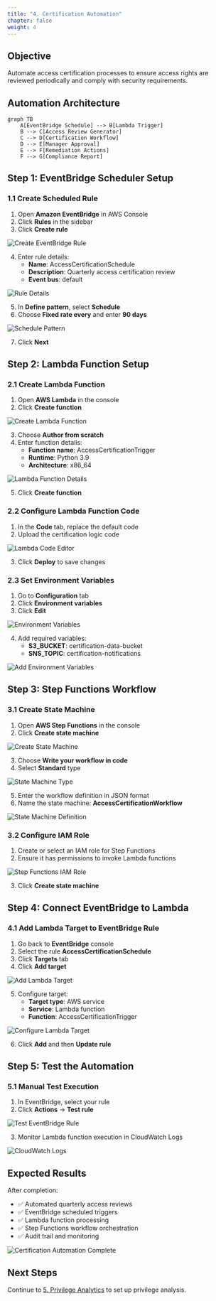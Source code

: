 ```yaml
---
title: "4. Certification Automation"
chapter: false
weight: 4
---
```


## Objective

Automate access certification processes to ensure access rights are reviewed periodically and comply with security requirements.

## Automation Architecture

```mermaid
graph TB
    A[EventBridge Schedule] --> B[Lambda Trigger]
    B --> C[Access Review Generator]
    C --> D[Certification Workflow]
    D --> E[Manager Approval]
    E --> F[Remediation Actions]
    F --> G[Compliance Report]
```

## Step 1: EventBridge Scheduler Setup

### 1.1 Create Scheduled Rule

1. Open **Amazon EventBridge** in AWS Console
2. Click **Rules** in the sidebar
3. Click **Create rule**

![Create EventBridge Rule](/images/4/create-eventbridge-rule.png?featherlight=false&width=90pc)

4. Enter rule details:
   - **Name**: AccessCertificationSchedule
   - **Description**: Quarterly access certification review
   - **Event bus**: default

![Rule Details](/images/4/rule-details.png?featherlight=false&width=90pc)

5. In **Define pattern**, select **Schedule**
6. Choose **Fixed rate every** and enter **90 days**

![Schedule Pattern](/images/4/schedule-pattern.png?featherlight=false&width=90pc)

7. Click **Next**

## Step 2: Lambda Function Setup

### 2.1 Create Lambda Function

1. Open **AWS Lambda** in the console
2. Click **Create function**

![Create Lambda Function](/images/4/create-lambda-function.png?featherlight=false&width=90pc)

3. Choose **Author from scratch**
4. Enter function details:
   - **Function name**: AccessCertificationTrigger
   - **Runtime**: Python 3.9
   - **Architecture**: x86_64

![Lambda Function Details](/images/4/lambda-function-details.png?featherlight=false&width=90pc)

5. Click **Create function**

### 2.2 Configure Lambda Function Code

1. In the **Code** tab, replace the default code
2. Upload the certification logic code

![Lambda Code Editor](/images/4/lambda-code-editor.png?featherlight=false&width=90pc)

3. Click **Deploy** to save changes

### 2.3 Set Environment Variables

1. Go to **Configuration** tab
2. Click **Environment variables**
3. Click **Edit**

![Environment Variables](/images/4/environment-variables.png?featherlight=false&width=90pc)

4. Add required variables:
   - **S3_BUCKET**: certification-data-bucket
   - **SNS_TOPIC**: certification-notifications

![Add Environment Variables](/images/4/add-env-variables.png?featherlight=false&width=90pc)

## Step 3: Step Functions Workflow

### 3.1 Create State Machine

1. Open **AWS Step Functions** in the console
2. Click **Create state machine**

![Create State Machine](/images/4/create-state-machine.png?featherlight=false&width=90pc)

3. Choose **Write your workflow in code**
4. Select **Standard** type

![State Machine Type](/images/4/state-machine-type.png?featherlight=false&width=90pc)

5. Enter the workflow definition in JSON format
6. Name the state machine: **AccessCertificationWorkflow**

![State Machine Definition](/images/4/state-machine-definition.png?featherlight=false&width=90pc)

### 3.2 Configure IAM Role

1. Create or select an IAM role for Step Functions
2. Ensure it has permissions to invoke Lambda functions

![Step Functions IAM Role](/images/4/stepfunctions-iam-role.png?featherlight=false&width=90pc)

3. Click **Create state machine**

## Step 4: Connect EventBridge to Lambda

### 4.1 Add Lambda Target to EventBridge Rule

1. Go back to **EventBridge** console
2. Select the rule **AccessCertificationSchedule**
3. Click **Targets** tab
4. Click **Add target**

![Add Lambda Target](/images/4/add-lambda-target.png?featherlight=false&width=90pc)

5. Configure target:
   - **Target type**: AWS service
   - **Service**: Lambda function
   - **Function**: AccessCertificationTrigger

![Configure Lambda Target](/images/4/configure-lambda-target.png?featherlight=false&width=90pc)

6. Click **Add** and then **Update rule**

## Step 5: Test the Automation

### 5.1 Manual Test Execution

1. In EventBridge, select your rule
2. Click **Actions** → **Test rule**

![Test EventBridge Rule](/images/4/test-eventbridge-rule.png?featherlight=false&width=90pc)

3. Monitor Lambda function execution in CloudWatch Logs

![CloudWatch Logs](/images/4/cloudwatch-logs.png?featherlight=false&width=90pc)

## Expected Results

After completion:

- ✅ Automated quarterly access reviews
- ✅ EventBridge scheduled triggers
- ✅ Lambda function processing
- ✅ Step Functions workflow orchestration
- ✅ Audit trail and monitoring

![Certification Automation Complete](/images/4/automation-complete.png?featherlight=false&width=90pc)

## Next Steps

Continue to [5. Privilege Analytics](../5-phan-tich-dac-quyen) to set up privilege analysis.